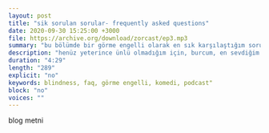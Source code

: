 ```yaml
---
layout: post
title: "sik sorulan sorular- frequently asked questions"
date: 2020-09-30 15:25:00 +3000
file: https://archive.org/download/zorcast/ep3.mp3
summary: "bu bölümde bir görme engelli olarak en sık karşılaştığım sorulara yanıt veriyorum."
description: "henüz yeterince ünlü olmadığım için, burcum, en sevdiğim yemek tarzı sorular yerine, ilk fark edilen özelliğim olan görme engelimle ilgili sorulara yanıt verdim."
duration: "4:29" 
length: "289"
explicit: "no" 
keywords: blindness, faq, görme engelli, komedi, podcast"
block: "no" 
voices: ""
---
```


blog metni